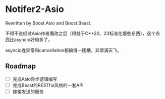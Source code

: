 # Notifer2-Asio

Rewritten by Boost.Asio and Boost.Beast.

不得不说经过Asio作者魔改之后（得益于C++20、23标准化那些东西），这个东西比asyncio好用多了。

asyncio连异常和cancellation都搞得一团糟，异常满天飞。

## Roadmap

- [ ] 完成Asio异步逻辑编写
- [ ] 完成Beast的RESTful风格的一套API
- [ ] 嫁接发送的服务
